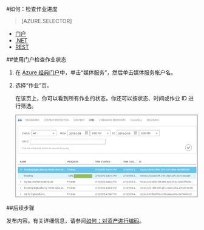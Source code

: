 <properties 
	pageTitle="如何使用 Azure 经典门户检查作业进度" 
	description="了解如何使用 Azure 经典门户跟踪作业进度。" 
	services="media-services" 
	documentationCenter="" 
	authors="juliako" 
	manager="dwrede" 
	editor=""/>

<tags
	ms.service="media-services"
 	ms.date="05/03/2016"  
	wacn.date="06/27/2016"/>

#如何：检查作业进度

> [AZURE.SELECTOR]
- [门户](/documentation/articles/media-services-portal-check-job-progress)
- [.NET](/documentation/articles/media-services-check-job-progress)
- [REST](/documentation/articles/media-services-rest-check-job-progress)

##使用门户检查作业状态

1. 在 [Azure 经典门户](http://manage.windowsazure.cn)中，单击“媒体服务”，然后单击媒体服务帐户名。
2. 选择“作业”页。 

	在该页上，你可以看到所有作业的状态。你还可以按状态、时间或作业 ID 进行筛选。

	![CheckStatus][checkstatus]



##后续步骤

发布内容。有关详细信息，请参阅[如何：对资产进行编码](/documentation/articles/media-services-manage-content#publish)。


[checkstatus]: ./media/media-services-portal-check-job-progress/media-services-monitor-job-progress.png
 
<!---HONumber=Mooncake_0620_2016-->